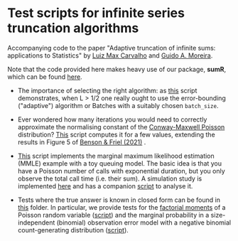 # Test scripts for infinite series truncation algorithms

Accompanying code to the paper "Adaptive truncation of infinite sums: applications to Statistics" by [Luiz Max Carvalho](https://github.com/maxbiostat) and [Guido A. Moreira](https://github.com/GuidoAMoreira).

Note that the code provided here makes heavy use of our package, **sumR**, which can be found [here](https://github.com/GuidoAMoreira/sumR).

- The importance of selecting the right algorithm: as [this](https://github.com/maxbiostat/truncation_tests/blob/main/tests/adaptive_versus_threshold.r) script demonstrates, when L > 1/2 one really ought to use the error-bounding ("adaptive") algorithm or Batches with a suitably chosen `batch_size`. 

- Ever wondered how many iterations you would need to correctly approximate the normalising constant of the [Conway-Maxwell Poisson](https://en.wikipedia.org/wiki/Conway%E2%80%93Maxwell%E2%80%93Poisson_distribution) distribution? [This](https://github.com/maxbiostat/truncation_tests/blob/main/COMP_normalisingConstant_table.r) script computes it for a few values, extending the results in Figure 5 of [Benson & Friel (2021)](https://projecteuclid.org/journals/bayesian-analysis/volume-16/issue-3/Bayesian-Inference-Model-Selection-and-Likelihood-Estimation-using-Fast-Rejection/10.1214/20-BA1230.full) .

- [This](https://github.com/maxbiostat/truncation_tests/blob/main/MMLE_Erlang_sumR.r) script implements the marginal maximum likelihood estimation (MMLE) example with a toy queuing model. The basic idea is that you have a Poisson number of calls with exponential duration, but you only observe the total call time (i.e. their sum). A simulation study is implemented [here](https://github.com/maxbiostat/truncation_tests/blob/main/MMLE_Erlang_sumR_simuStudy.r) and has a companion [script](https://github.com/maxbiostat/truncation_tests/blob/main/analyse_MMLE_Erlang.r) to analyse it.
 
- Tests where the true answer is known in closed form can be found in [this](https://github.com/maxbiostat/truncation_tests/tree/main/tests) folder. In particular, we provide tests for the [factorial moments](https://en.wikipedia.org/wiki/Factorial_moment) of a Poisson random variable ([script](https://github.com/maxbiostat/truncation_tests/blob/main/tests/Poisson_factorial_moments.r)) and the marginal probability in a size-independent (binomial) observation error model with a negative binomial count-generating distribution ([script](https://github.com/maxbiostat/truncation_tests/blob/main/tests/Negative_binomial_obsError.r)).
